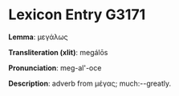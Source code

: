 # Lexicon Entry G3171

**Lemma**: μεγάλως

**Transliteration (xlit)**: megálōs

**Pronunciation**: meg-al'-oce

**Description**:
adverb from μέγας; much:--greatly.
